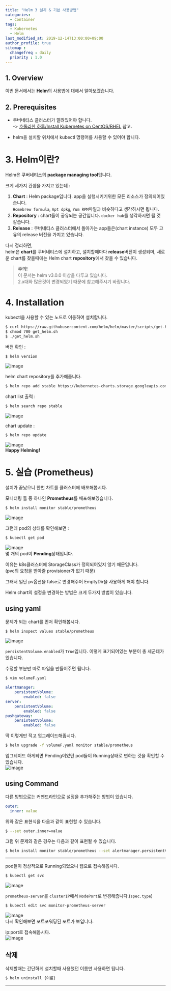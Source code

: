 ```yaml
---
title: "Helm 3 설치 & 기본 사용방법"
categories: 
  - Container
tags:
  - Kubernetes
  - Helm
last_modified_at: 2019-12-14T13:00:00+09:00
author_profile: true
sitemap :
  changefreq : daily
  priority : 1.0
---
```


## 1. Overview
이번 문서에서는 **Helm**의 사용법에 대해서 알아보겠습니다.

## 2. Prerequisites
- 쿠버네티스 클러스터가 깔려있어야 합니다.  
-> [호롤리한 하루/Install Kubernetes on CentOS/RHEL](https://gruuuuu.github.io/container/k8s-install/) 참고.

- helm을 설치할 위치에서 kubectl 명령어를 사용할 수 있어야 합니다.  

# 3. Helm이란?
Helm은 쿠버네티스의 **package managing tool**입니다.  

크게 세가지 컨셉을 가지고 있는데 :  
1. **Chart** : Helm package입니다. app을 실행시키기위한 모든 리소스가 정의되어있습니다.  
`Homebrew formula`, `Apt dpkg`, `Yum RPM`파일과 비슷하다고 생각하시면 됩니다.  
2. **Repository** : chart들이 공유되는 공간입니다. `docker hub`를 생각하시면 될 것 같습니다.  
3. **Release** : 쿠버네티스 클러스터에서 돌아가는 app들은(chart instance) 모두 고유의 release 버전을 가지고 있습니다.  

다시 정리하면,  
helm은 **chart**를 쿠버네티스에 설치하고, 설치할때마다 **release**버전이 생성되며, 새로운 chart를 찾을때에는 Helm chart **repository**에서 찾을 수 있습니다.  

>**주의!**  
>이 문서는 helm v3.0.0 이상을 다루고 있습니다.  
>2.x대와 많은것이 변경되었기 때문에 참고해주시기 바랍니다.  

# 4. Installation
kubectl을 사용할 수 있는 노드로 이동하여 설치합니다.  
~~~sh
$ curl https://raw.githubusercontent.com/helm/helm/master/scripts/get-helm-3 > get_helm.sh
$ chmod 700 get_helm.sh
$ ./get_helm.sh
~~~

버전 확인 :  
~~~sh
$ helm version
~~~
![image](https://user-images.githubusercontent.com/15958325/70848110-26aa6500-1eb0-11ea-8da2-2ccaa9dc4ba2.png)  

helm chart repository를 추가해줍니다.  
~~~sh
$ helm repo add stable https://kubernetes-charts.storage.googleapis.com/
~~~

chart list 출력 :  
~~~sh
$ helm search repo stable
~~~
![image](https://user-images.githubusercontent.com/15958325/70848132-4e013200-1eb0-11ea-930c-1346603d48b1.png)  

chart update :  
~~~sh
$ helm repo update
~~~
![image](https://user-images.githubusercontent.com/15958325/70848135-5e191180-1eb0-11ea-9119-625b7decb370.png)  
**Happy Helming!**


# 5. 실습 (Prometheus)
설치가 끝났으니 한번 차트를 클러스터에 배포해봅시다.  

모니터링 툴 중 하나인 **Prometheus**를 배포해보겠습니다.  

~~~sh
$ helm install monitor stable/prometheus
~~~
![image](https://user-images.githubusercontent.com/15958325/70848161-ab957e80-1eb0-11ea-85fb-c25b5aee1c71.png)  

그런데 pod의 상태를 확인해보면 :  
~~~sh
$ kubectl get pod
~~~
![image](https://user-images.githubusercontent.com/15958325/70848166-ccf66a80-1eb0-11ea-8ad7-777e2acfb25e.png)  
몇 개의 pod이 **Pending**상태입니다.  

이유는 k8s클러스터에 StorageClass가 정의되어있지 않기 때문입니다.  
(pvc의 요청을 받아줄 provisioner가 없기 때문)  

그래서 일단 pv옵션을 false로 변경해주어 EmptyDir을 사용하게 해야 합니다.  

Helm chart의 설정을 변경하는 방법은 크게 두가지 방법이 있습니다.   
## using yaml
문제가 되는 chart를 먼저 확인해봅시다.  
~~~sh
$ helm inspect values stable/prometheus
~~~
![image](https://user-images.githubusercontent.com/15958325/70848197-3bd3c380-1eb1-11ea-9ccb-818be92e6318.png)  

`persistentVolume.enabled`가 `True`입니다. 이렇게 표기되어있는 부분이 총 세군데가 있습니다.  

수정할 부분만 따로 파일을 만들어주면 됩니다.  

~~~sh
$ vim volumeF.yaml
~~~
~~~yaml
alertmanager:
    persistentVolume:
        enabled: false
server:  
    persistentVolume:
        enabled: false
pushgateway: 
    persistentVolume:
        enabled: false
~~~

딱 이렇게만 적고 업그레이드해줍시다.  

~~~sh
$ helm upgrade -f volumeF.yaml monitor stable/prometheus
~~~

업그레이드 하게되면 Pending이었던 pod들이 Running상태로 변하는 것을 확인할 수 있습니다.  
![image](https://user-images.githubusercontent.com/15958325/70848257-e4822300-1eb1-11ea-8cb5-3f9e9ac6365b.png)  

## using Command
다른 방법으로는 커맨드라인으로 설정을 추가해주는 방법이 있습니다.  

~~~yaml
outer:
  inner: value
~~~
위와 같은 표현식을 다음과 같이 표현할 수 있습니다.  
~~~sh
$ --set outer.inner=value
~~~

그럼 위 문제와 같은 경우는 다음과 같이 표현될 수 있습니다.  
~~~sh
$ helm install monitor stable/prometheus --set alertmanager.persistentVolume.enabled=false --set server.persistentVolume.enabled=false --set pushgateway.persistentVolume.enabled=false
~~~

----
pod들이 정상적으로 Running되었으니 웹으로 접속해봅시다.  

~~~sh
$ kubectl get svc
~~~
![image](https://user-images.githubusercontent.com/15958325/70848280-66724c00-1eb2-11ea-8bee-1d95daed1d7f.png)  

`prometheus-server`를 `clusterIP`에서 `NodePort`로 변경해줍니다.(`spec.type`)
~~~sh
$ kubectl edit svc monitor-prometheus-server
~~~

![image](https://user-images.githubusercontent.com/15958325/70848299-bfda7b00-1eb2-11ea-9ed6-441b0f362dbc.png)  
다시 확인해보면 포트포워딩된 포트가 보입니다.  

ip:port로 접속해봅시다.  
![image](https://user-images.githubusercontent.com/15958325/70848302-d1238780-1eb2-11ea-88bf-3b6aaf36526c.png)  


## 삭제
삭제할때는 간단하게 설치할때 사용했던 이름만 사용하면 됩니다.  
~~~sh
$ helm uninstall {이름}
~~~

----
